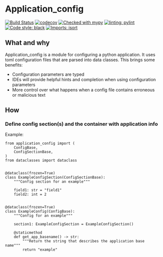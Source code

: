 # Application_config

[![Build Status](https://github.com/StockwatchDev/application_config/actions/workflows/application_config-tests.yml/badge.svg?branch=develop)](https://github.com/StockwatchDev/application_config/actions)
[![codecov](https://codecov.io/gh/StockwatchDev/application_config/branch/develop/graph/badge.svg)](https://app.codecov.io/gh/StockwatchDev/application_config)
[![Checked with mypy](http://www.mypy-lang.org/static/mypy_badge.svg)](http://mypy-lang.org/)
[![linting: pylint](https://img.shields.io/badge/linting-pylint-yellowgreen)](https://github.com/PyCQA/pylint)
[![Code style: black](https://img.shields.io/badge/code%20style-black-000000.svg)](https://github.com/psf/black)
[![Imports: isort](https://img.shields.io/badge/%20imports-isort-%231674b1?style=flat&labelColor=ef8336)](https://pycqa.github.io/isort/)

## What and why

Application_config is a module for configuring a python application. It uses toml 
configuration files that are parsed into data classes.
This brings some benefits:

- Configuration parameters are typed
- IDEs will provide helpful hints and completion when using configuration parameters
- More control over what happens when a config file contains erroneous or malicious text

## How

### Define config section(s) and the container with application info

Example:

```
from application_config import (
    ConfigBase,
    ConfigSectionBase,
)
from dataclasses import dataclass


@dataclass(frozen=True)
class ExampleConfigSection(ConfigSectionBase):
    """Config section for an example"""

    field1: str = "field1"
    field2: int = 2


@dataclass(frozen=True)
class ExampleConfig(ConfigBase):
    """Config for an example"""

    section1: ExampleConfigSection = ExampleConfigSection()

    @staticmethod
    def get_app_basename() -> str:
        """Return the string that describes the application base name"""
        return "example"

```